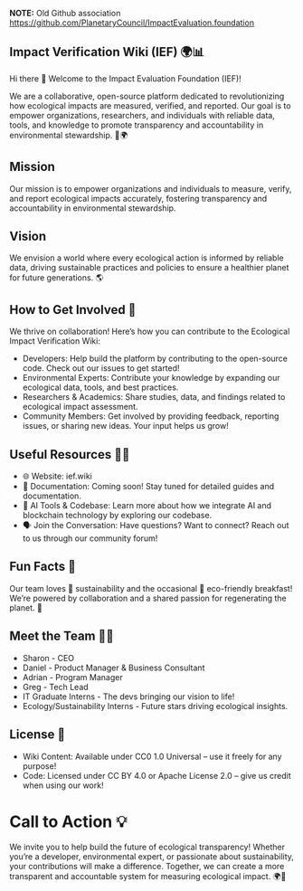 **NOTE:** Old Github association https://github.com/PlanetaryCouncil/ImpactEvaluation.foundation

## Impact Verification Wiki (IEF) 🌍📊

Hi there 👋
Welcome to the Impact Evaluation Foundation (IEF)! 

We are a collaborative, open-source platform dedicated to revolutionizing how ecological impacts are measured, verified, and reported. Our goal is to empower organizations, researchers, and individuals with reliable data, tools, and knowledge to promote transparency and accountability in environmental stewardship. 🌱🌍

## Mission
Our mission is to empower organizations and individuals to measure, verify, and report ecological impacts accurately, fostering transparency and accountability in environmental stewardship.

## Vision
We envision a world where every ecological action is informed by reliable data, driving sustainable practices and policies to ensure a healthier planet for future generations. 🌎

## How to Get Involved 🌈
We thrive on collaboration! Here’s how you can contribute to the Ecological Impact Verification Wiki:

- Developers: Help build the platform by contributing to the open-source code. Check out our issues to get started!
- Environmental Experts: Contribute your knowledge by expanding our ecological data, tools, and best practices.
- Researchers & Academics: Share studies, data, and findings related to ecological impact assessment.
- Community Members: Get involved by providing feedback, reporting issues, or sharing new ideas. Your input helps us grow!

## Useful Resources 👩‍💻

- 🌐 Website: ief.wiki
- 📜 Documentation: Coming soon! Stay tuned for detailed guides and documentation.
- 🤖 AI Tools & Codebase: Learn more about how we integrate AI and blockchain technology by exploring our codebase.
- 🗣️ Join the Conversation: Have questions? Want to connect? Reach out to us through our community forum!

## Fun Facts 🍿

Our team loves 🌿 sustainability and the occasional 🌱 eco-friendly breakfast!
We’re powered by collaboration and a shared passion for regenerating the planet. 💪

## Meet the Team 🙋‍♀️
- Sharon - CEO
- Daniel - Product Manager & Business Consultant
- Adrian - Program Manager
- Greg - Tech Lead
- IT Graduate Interns - The devs bringing our vision to life!
- Ecology/Sustainability Interns - Future stars driving ecological insights.

## License 📜
- Wiki Content: Available under CC0 1.0 Universal – use it freely for any purpose!
- Code: Licensed under CC BY 4.0 or Apache License 2.0 – give us credit when using our work!

# Call to Action 💡
We invite you to help build the future of ecological transparency! Whether you’re a developer, environmental expert, or passionate about sustainability, your contributions will make a difference. Together, we can create a more transparent and accountable system for measuring ecological impact. 🌍💪
